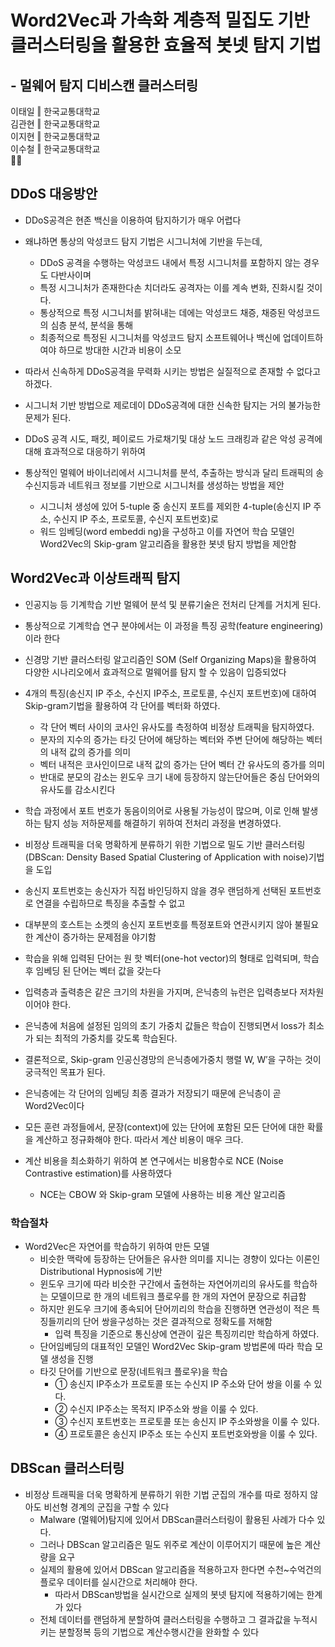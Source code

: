 # Word2Vec과 가속화 계층적 밀집도 기반 클러스터링을 활용한 효율적 봇넷 탐지 기법  
## - 멀웨어 탐지 디비스캔 클러스터링   
이태일 ‖ 한국교통대학교  
김관현 ‖ 한국교통대학교  
이지현 ‖ 한국교통대학교   
이수철 ‖ 한국교통대학교  
💼📜  
  
## DDoS 대응방안
- DDoS공격은 현존 백신을 이용하여 탐지하기가 매우 어렵다  
- 왜냐하면 통상의 악성코드 탐지 기법은 시그니처에 기반을 두는데,  
  - DDoS 공격을 수행하는 악성코드 내에서 특정 시그니처를 포함하지 않는 경우도 다반사이며  
  - 특정 시그니처가 존재한다손 치더라도 공격자는 이를 계속 변화, 진화시킬 것이다.  
  - 통상적으로 특정 시그니처를 밝혀내는 데에는 악성코드 채증, 채증된 악성코드의 심층 분석, 분석을 통해  
  - 최종적으로 특정된 시그니처를 악성코드 탐지 소프트웨어나 백신에 업데이트하여야 하므로 방대한 시간과 비용이 소모    
- 따라서 신속하게 DDoS공격을 무력화 시키는 방법은 실질적으로 존재할 수 없다고 하겠다.  
- 시그니처 기반 방법으로 제로데이 DDoS공격에 대한 신속한 탐지는 거의 불가능한 문제가 된다.

- DDoS 공격 시도, 패킷, 페이로드 가로채기및 대상 노드 크래킹과 같은 악성 공격에 대해 효과적으로 대응하기 위하여  
- 통상적인 멀웨어 바이너리에서 시그니처를 분석, 추출하는 방식과 달리 트래픽의 송수신지등과 네트워크 정보를 기반으로 시그니처를 생성하는 방법을 제안  
  - 시그니처 생성에 있어 5-tuple 중 송신지 포트를 제외한 4-tuple(송신지 IP 주소, 수신지 IP 주소, 프로토콜, 수신지 포트번호)로  
  - 워드 임베딩(word embeddi ng)을 구성하고 이를 자연어 학습 모델인 Word2Vec의 Skip-gram 알고리즘을 활용한 봇넷 탐지 방법을 제안함  
  
## Word2Vec과 이상트래픽 탐지
- 인공지능 등 기계학습 기반 멀웨어 분석 및 분류기술은 전처리 단계를 거치게 된다.  
- 통상적으로 기계학습 연구 분야에서는 이 과정을 특징 공학(feature engineering)이라 한다  
- 신경망 기반 클러스터링 알고리즘인 SOM (Self Organizing Maps)을 활용하여 다양한 시나리오에서 효과적으로 멀웨어를 탐지 할 수 있음이 입증되었다
- 4개의 특징(송신지 IP 주소, 수신지 IP주소, 프로토콜, 수신지 포트번호)에 대하여 Skip-gram기법을 활용하여 각 단어를 벡터화 하였다.  
  - 각 단어 벡터 사이의 코사인 유사도를 측정하여 비정상 트래픽을 탐지하였다. 
  - 분자의 지수의 증가는 타깃 단어에 해당하는 벡터와 주변 단어에 해당하는 벡터의 내적 값의 증가를 의미  
  - 벡터 내적은 코사인이므로 내적 값의 증가는 단어 벡터 간 유사도의 증가를 의미    
  - 반대로 분모의 감소는 윈도우 크기 내에 등장하지 않는단어들은 중심 단어와의 유사도를 감소시킨다 
- 학습 과정에서 포트 번호가 동음이의어로 사용될 가능성이 많으며, 이로 인해 발생하는 탐지 성능 저하문제를 해결하기 위하여 전처리 과정을 변경하였다.  
- 비정상 트래픽을 더욱 명확하게 분류하기 위한 기법으로 밀도 기반 클러스터링(DBScan: Density Based Spatial Clustering of Application with noise)기법을 도입  
- 송신지 포트번호는 송신자가 직접 바인딩하지 않을 경우 랜덤하게 선택된 포트번호로 연결을 수립하므로 특징을 추출할 수 없고  
- 대부분의 호스트는 소켓의 송신지 포트번호를 특정포트와 연관시키지 않아 불필요한 계산이 증가하는 문제점을 야기함  
  
- 학습을 위해 입력된 단어는 원 핫 벡터(one-hot vector)의 형태로 입력되며, 학습 후 임베딩 된 단어는 벡터 값을 갖는다   
- 입력층과 출력층은 같은 크기의 차원을 가지며, 은닉층의 뉴런은 입력층보다 저차원이어야 한다.  
- 은닉층에 처음에 설정된 임의의 초기 가중치 값들은 학습이 진행되면서 loss가 최소가 되는 최적의 가중치를 갖도록 학습된다.  
- 결론적으로, Skip-gram 인공신경망의 은닉층에가중치 행렬 W, W′을 구하는 것이 궁극적인 목표가 된다.  
  
- 은닉층에는 각 단어의 임베딩 최종 결과가 저장되기 때문에 은닉층이 곧 Word2Vec이다  
- 모든 훈련 과정들에서, 문장(context)에 있는 단어에 포함된 모든 단어에 대한 확률을 계산하고 정규화해야 한다. 따라서 계산 비용이 매우 크다.   
- 계산 비용을 최소화하기 위하여 본 연구에서는 비용함수로 NCE (Noise Contrastive estimation)를 사용하였다  
  - NCE는 CBOW 와 Skip-gram 모델에 사용하는 비용 계산 알고리즘  
  
### 학습절차  
- Word2Vec은 자연어를 학습하기 위하여 만든 모델
  - 비슷한 맥락에 등장하는 단어들은 유사한 의미를 지니는 경향이 있다는 이론인 Distributional Hypnosis에 기반  
  - 윈도우 크기에 따라 비슷한 구간에서 출현하는 자연어끼리의 유사도를 학습하는 모델이므로 한 개의 네트워크 플로우를 한 개의 자연어 문장으로 취급함  
  - 하지만 윈도우 크기에 종속되어 단어끼리의 학습을 진행하면 연관성이 적은 특징들끼리의 단어 쌍을구성하는 것은 결과적으로 정확도를 저해함  
    - 입력 특징을 기준으로 통신상에 연관이 깊은 특징끼리만 학습하게 하였다.  
  - 단어임베딩의 대표적인 모델인 Word2Vec Skip-gram 방법론에 따라 학습 모델 생성을 진행   
  - 타깃 단어를 기반으로 문장(네트워크 플로우)을 학습  
    - ① 송신지 IP주소가 프로토콜 또는 수신지 IP 주소와 단어 쌍을 이룰 수 있다.
    - ② 수신지 IP주소는 목적지 IP주소와 쌍을 이룰 수 있다.       
    - ③ 수신지 포트번호는 프로토콜 또는 송신지 IP 주소와쌍을 이룰 수 있다.
    - ④ 프로토콜은 송신지 IP주소 또는 수신지 포트번호와쌍을 이룰 수 있다.
 
## DBScan 클러스터링  
- 비정상 트래픽을 더욱 명확하게 분류하기 위한 기법 군집의 개수를 따로 정하지 않아도 비선형 경계의 군집을 구할 수 있다  
  - Malware (멀웨어)탐지에 있어서 DBScan클러스터링이 활용된 사례가 다수 있다.   
  - 그러나 DBScan 알고리즘은 밀도 위주로 계산이 이루어지기 때문에 높은 계산량을 요구    
  - 실제의 활용에 있어서 DBScan 알고리즘을 적용하고자 한다면 수천~수억건의 플로우 데이터를 실시간으로 처리해야 한다. 
    - 따라서 DBScan방법을 실시간으로 실제의 봇넷 탐지에 적용하기에는 한계가 있다    
  - 전체 데이터를 랜덤하게 분할하여 클러스터링을 수행하고 그 결과값을 누적시키는 분할정복 등의 기법으로 계산수행시간을 완화할 수 있다  
